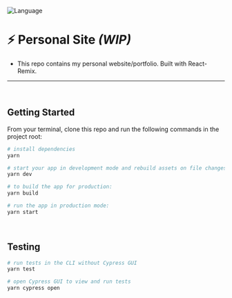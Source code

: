 ![Language](https://badgen.net/badge/Language/JavaScript/yellow)

# ⚡️ Personal Site _(WIP)_

- This repo contains my personal website/portfolio. Built with React-Remix.

<hr />
<br />

## Getting Started

From your terminal, clone this repo and run the following commands in the project root:

```sh
# install dependencies
yarn
```

```sh
# start your app in development mode and rebuild assets on file changes
yarn dev
```

```sh
# to build the app for production:
yarn build
```

```sh
# run the app in production mode:
yarn start
```

<br />

## Testing

```sh
# run tests in the CLI without Cypress GUI
yarn test
```

```sh
# open Cypress GUI to view and run tests
yarn cypress open
```
